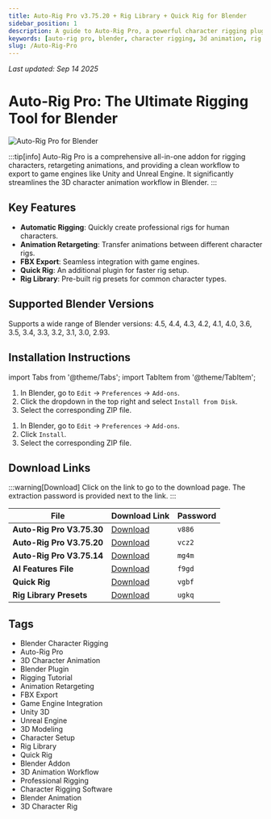 ```yaml
---
title: Auto-Rig Pro v3.75.20 + Rig Library + Quick Rig for Blender
sidebar_position: 1
description: A guide to Auto-Rig Pro, a powerful character rigging plugin for Blender. Learn about its features, installation, and find download links for various versions.
keywords: [auto-rig pro, blender, character rigging, 3d animation, rig library, quick rig, blender plugin]
slug: /Auto-Rig-Pro
---
```

<!--Above is frontmatter Part-generate depend on content meet Google Seo, you need to balance automation efficiency with Google’s core ranking factors—especially E-E-A-T (Experience, Expertise, Authoritativeness, Trustworthiness) -->
*Last updated: Sep 14 2025*
<!--generate depend on file modified time -->

<!--First Part-This is Title -->
# Auto-Rig Pro: The Ultimate Rigging Tool for Blender

<!--Second Part-This is First Banner -->
![Auto-Rig Pro for Blender](https://www.gfxcamp.com/wp-content/uploads/2019/08/Auto-Rig-Pro-3.41.59-for-Blender-2.8.jpg)

:::tip[info]
Auto-Rig Pro is a comprehensive all-in-one addon for rigging characters, retargeting animations, and providing a clean workflow to export to game engines like Unity and Unreal Engine. It significantly streamlines the 3D character animation workflow in Blender.
:::

## Key Features

- **Automatic Rigging**: Quickly create professional rigs for human characters.
- **Animation Retargeting**: Transfer animations between different character rigs.
- **FBX Export**: Seamless integration with game engines.
- **Quick Rig**: An additional plugin for faster rig setup.
- **Rig Library**: Pre-built rig presets for common character types.

## Supported Blender Versions

Supports a wide range of Blender versions: 4.5, 4.4, 4.3, 4.2, 4.1, 4.0, 3.6, 3.5, 3.4, 3.3, 3.2, 3.1, 3.0, 2.93.

## Installation Instructions

import Tabs from '@theme/Tabs';
import TabItem from '@theme/TabItem';

<Tabs>
  <TabItem value="blender-4.1+" label="Blender 4.1 and Later" default>
    <ol>
      <li>In Blender, go to <code>Edit</code> → <code>Preferences</code> → <code>Add-ons</code>.</li>
      <li>Click the dropdown in the top right and select <code>Install from Disk</code>.</li>
      <li>Select the corresponding ZIP file.</li>
    </ol>
  </TabItem>
  <TabItem value="blender-4.0-" label="Blender 4.0 and Earlier">
    <ol>
      <li>In Blender, go to <code>Edit</code> → <code>Preferences</code> → <code>Add-ons</code>.</li>
      <li>Click <code>Install</code>.</li>
      <li>Select the corresponding ZIP file.</li>
    </ol>
  </TabItem>
</Tabs>

<!-- The Download Part-->
## Download Links
:::warning[Download]
Click on the link to go to the download page. The extraction password is provided next to the link.
:::

| File                       | Download Link                                                              | Password |
| -------------------------- | -------------------------------------------------------------------------- | -------- |
| **Auto-Rig Pro V3.75.30**  | [Download](https://pan.baidu.com/s/1GHxNQRYpLjLqXKNlvnchHQ?pwd=v886)        | `v886`   |
| **Auto-Rig Pro V3.75.20**  | [Download](https://pan.baidu.com/s/19z4IqbJuBv5NWraDYcNznA?pwd=vcz2)        | `vcz2`   |
| **Auto-Rig Pro V3.75.14**  | [Download](https://pan.baidu.com/s/1UxyVCgPx9reAN9Dkag2eQQ?pwd=mg4m)        | `mg4m`   |
| **AI Features File**       | [Download](https://pan.baidu.com/s/1jsYs4NIREO1tHMtsdlPEuA?pwd=f9gd)        | `f9gd`   |
| **Quick Rig**              | [Download](https://pan.baidu.com/s/1hjNSdSH6xagswOHGD-GoXA?pwd=vgbf)        | `vgbf`   |
| **Rig Library Presets**    | [Download](https://pan.baidu.com/s/1EMK31gZZYx7PpDMq-B1xTg?pwd=ugkq)        | `ugkq`   |

<!-- Generate new SEO-optimized tags based on content for this part,Ensure tags align with Google's E-E-A-T principles  -->
## Tags

- Blender Character Rigging
- Auto-Rig Pro
- 3D Character Animation
- Blender Plugin
- Rigging Tutorial
- Animation Retargeting
- FBX Export
- Game Engine Integration
- Unity 3D
- Unreal Engine
- 3D Modeling
- Character Setup
- Rig Library
- Quick Rig
- Blender Addon
- 3D Animation Workflow
- Professional Rigging
- Character Rigging Software
- Blender Animation
- 3D Character Rig
